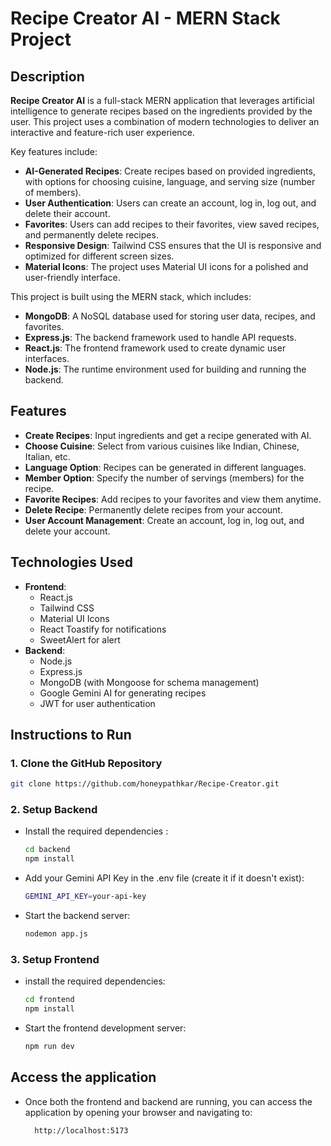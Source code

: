 # Recipe Creator AI - MERN Stack Project

## Description

**Recipe Creator AI** is a full-stack MERN application that leverages artificial intelligence to generate recipes based on the ingredients provided by the user. This project uses a combination of modern technologies to deliver an interactive and feature-rich user experience.

Key features include:

- **AI-Generated Recipes**: Create recipes based on provided ingredients, with options for choosing cuisine, language, and serving size (number of members).
- **User Authentication**: Users can create an account, log in, log out, and delete their account.
- **Favorites**: Users can add recipes to their favorites, view saved recipes, and permanently delete recipes.
- **Responsive Design**: Tailwind CSS ensures that the UI is responsive and optimized for different screen sizes.
- **Material Icons**: The project uses Material UI icons for a polished and user-friendly interface.

This project is built using the MERN stack, which includes:

- **MongoDB**: A NoSQL database used for storing user data, recipes, and favorites.
- **Express.js**: The backend framework used to handle API requests.
- **React.js**: The frontend framework used to create dynamic user interfaces.
- **Node.js**: The runtime environment used for building and running the backend.

## Features

- **Create Recipes**: Input ingredients and get a recipe generated with AI.
- **Choose Cuisine**: Select from various cuisines like Indian, Chinese, Italian, etc.
- **Language Option**: Recipes can be generated in different languages.
- **Member Option**: Specify the number of servings (members) for the recipe.
- **Favorite Recipes**: Add recipes to your favorites and view them anytime.
- **Delete Recipe**: Permanently delete recipes from your account.
- **User Account Management**: Create an account, log in, log out, and delete your account.

## Technologies Used

- **Frontend**:
  - React.js
  - Tailwind CSS
  - Material UI Icons
  - React Toastify for notifications
  - SweetAlert for alert
- **Backend**:
  - Node.js
  - Express.js
  - MongoDB (with Mongoose for schema management)
  - Google Gemini AI for generating recipes
  - JWT for user authentication

## Instructions to Run

### 1. Clone the GitHub Repository

```bash
git clone https://github.com/honeypathkar/Recipe-Creator.git
```

### 2. Setup Backend

- Install the required dependencies :

  ```bash
  cd backend
  npm install
  ```

- Add your Gemini API Key in the .env file (create it if it doesn't exist):
  ```bash
  GEMINI_API_KEY=your-api-key
  ```
- Start the backend server:
  ```bash
  nodemon app.js
  ```

### 3. Setup Frontend

- install the required dependencies:
  ```bash
  cd frontend
  npm install
  ```
- Start the frontend development server:
  ```bash
  npm run dev
  ```

## Access the application

- Once both the frontend and backend are running, you can access the application by opening your browser and navigating to:
  ```bash
    http://localhost:5173
  ```
